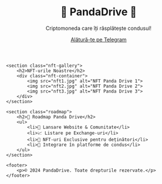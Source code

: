 <!DOCTYPE html>
<html lang="ro">
<head>
    <meta charset="UTF-8">
    <meta name="viewport" content="width=device-width, initial-scale=1.0">
    <title>Panda Drive - Criptomoneda Condusului</title>
    <link rel="stylesheet" href="style.css">
</head>
<body>
    <header>
        <h1 class="neon-title">🚀 PandaDrive 🚀</h1>
        <p class="subtitle">Criptomoneda care îți răsplătește condusul!</p>
        <a href="https://t.me/pandadrive" class="cta-button">Alătură-te pe Telegram</a>
    </header>

    <section class="nft-gallery">
        <h2>NFT-urile Noastre</h2>
        <div class="nft-container">
            <img src="nft1.jpg" alt="NFT Panda Drive 1">
            <img src="nft2.jpg" alt="NFT Panda Drive 2">
            <img src="nft3.jpg" alt="NFT Panda Drive 3">
        </div>
    </section>

    <section class="roadmap">
        <h2>📍 Roadmap Panda Drive</h2>
        <ul>
            <li>🚀 Lansare Website & Comunitate</li>
            <li>📈 Listare pe Exchange-uri</li>
            <li>🎨 NFT-uri Exclusive pentru deținători</li>
            <li>🚗 Integrare în platforme de condus</li>
        </ul>
    </section>

    <footer>
        <p>© 2024 PandaDrive. Toate drepturile rezervate.</p>
    </footer>
</body>
</html>
